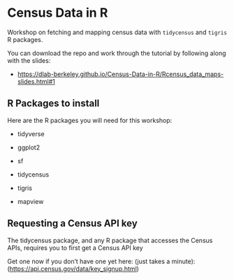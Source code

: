 # Census Data in R

Workshop on fetching and mapping census data with `tidycensus` and `tigris` R packages.

You can download the repo and work through the tutorial by following along with the slides:

 - https://dlab-berkeley.github.io/Census-Data-in-R/Rcensus_data_maps-slides.html#1

## R Packages to install

Here are the R packages you will need for this workshop:

- tidyverse

- ggplot2

- sf

- tidycensus 

- tigris

- mapview


## Requesting a Census API key

The tidycensus package, and any R package that accesses the Census APIs, requires you to first get a Census API key

Get one now if you don’t have one yet here: (just takes a minute): (https://api.census.gov/data/key_signup.html)
